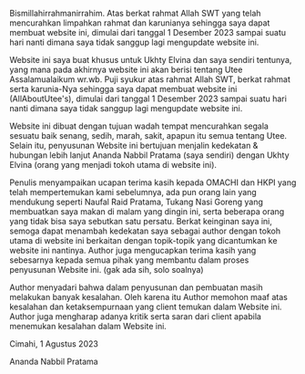 Bismillahirrahmanirrahim.
Atas berkat rahmat Allah SWT yang telah mencurahkan limpahkan rahmat dan karunianya sehingga saya dapat membuat website ini,
dimulai dari tanggal 1 Desember 2023 sampai suatu hari nanti dimana saya tidak sanggup lagi mengupdate website ini.

Website ini saya buat khusus untuk Ukhty Elvina dan saya sendiri tentunya, yang mana pada akhirnya website ini akan berisi tentang Utee
Assalamualaikum wr.wb. Puji syukur atas rahmat Allah SWT, berkat rahmat serta karunia-Nya sehingga saya dapat membuat website ini (AllAboutUtee's),
dimulai dari tanggal 1 Desember 2023 sampai suatu hari nanti dimana saya tidak sanggup lagi mengupdate website ini.

Website ini dibuat dengan tujuan wadah tempat mencurahkan segala sesuatu baik senang, sedih, marah, sakit, apapun itu semua tentang Utee. Selain itu, penyusunan Website ini bertujuan menjalin kedekatan & hubungan lebih lanjut Ananda Nabbil Pratama (saya sendiri) dengan Ukhty Elvina (orang yang menjadi tokoh utama di website ini).

Penulis menyampaikan ucapan terima kasih kepada OMACHI dan HKPI yang telah mempertemukan kami sebelumnya, ada pun orang lain yang mendukung seperti Naufal Raid Pratama, Tukang Nasi Goreng yang membuatkan saya makan di malam yang dingin ini, serta beberapa orang yang tidak bisa saya sebutkan satu persatu. Berkat keinginan saya ini, semoga dapat menambah kedekatan saya sebagai author dengan tokoh utama di website ini berkaitan dengan topik-topik yang dicantumkan ke website ini nantinya. Author juga mengucapkan terima kasih yang sebesarnya kepada semua pihak yang membantu dalam proses penyusunan Website ini. (gak ada sih, solo soalnya)

Author menyadari bahwa dalam penyusunan dan pembuatan masih melakukan banyak kesalahan. Oleh karena itu Author memohon maaf atas kesalahan dan ketaksempurnaan yang client temukan dalam Website ini. Author juga mengharap adanya kritik serta saran dari client apabila menemukan kesalahan dalam Website ini.

Cimahi, 1 Agustus 2023

Ananda Nabbil Pratama

